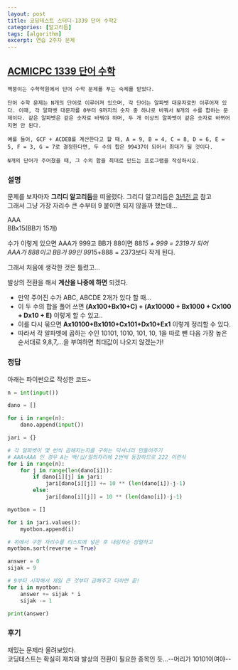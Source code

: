 ```yaml
---
layout: post
title: 코딩테스트 스터디-1339 단어 수학2
categories: [알고리듬]
tags: [algorithm]
excerpt: 연습 2주차 문제
---
```


## [ACMICPC 1339 단어 수학](https://www.acmicpc.net/problem/1339)

```
백붕이는 수학학원에서 단어 수학 문제를 푸는 숙제를 받았다.

단어 수학 문제는 N개의 단어로 이루어져 있으며, 각 단어는 알파벳 대문자로만 이루어져 있다. 이때, 각 알파벳 대문자를 0부터 9까지의 숫자 중 하나로 바꿔서 N개의 수를 합하는 문제이다. 같은 알파벳은 같은 숫자로 바꿔야 하며, 두 개 이상의 알파벳이 같은 숫자로 바뀌어지면 안 된다.

예를 들어, GCF + ACDEB를 계산한다고 할 때, A = 9, B = 4, C = 8, D = 6, E = 5, F = 3, G = 7로 결정한다면, 두 수의 합은 99437이 되어서 최대가 될 것이다.

N개의 단어가 주어졌을 때, 그 수의 합을 최대로 만드는 프로그램을 작성하시오.
```

### 설명

문제를 보자마자 **그리디 알고리듬**을 떠올렸다. 그리디 알고리듬은 [3년전 글](https://kreator-kaebal.github.io/posts/algorithm2/) 참고  
그래서 그냥 가장 자리수 큰 수부터 9 붙이면 되지 않을까 했는데...

AAA  
BBx15(BB가 15개)  

수가 이렇게 있으면 AAA가 999고 BB가 88이면 88*15 + 999 = 2319가 되어  
AAA가 888이고 BB가 99인 99*15+888 = 2373보다 작게 된다.

그래서 처음에 생각한 것은 틀렸고...

발상의 전환을 해서 **계산을 나중에 하면** 되겠다.

- 만약 주어진 수가 ABC, ABCDE 2개가 있다 할 때...
- 이 두 수의 합을 풀어 쓰면 **(Ax100+Bx10+C) + (Ax10000 + Bx1000 + Cx100 + Dx10 + E)** 이렇게 할 수 있고..
- 이를 다시 묶으면 **Ax10100+Bx1010+Cx101+Dx10+Ex1** 이렇게 정리할 수 있다.
- 따라서 각 알파벳에 곱하는 수인 10101, 1010, 101, 10, 1을 따로 뺀 다음 가장 높은 순서대로 9,8,7,...을 부여하면 최대값이 나오지 않겠는가!

### 정답

아래는 파이썬으로 작성한 코드~

```python
n = int(input())

dano = []

for i in range(n):
    dano.append(input())

jari = {}

# 각 알파벳이 몇 번씩 곱해지는지를 구하는 딕셔너리 만들어주기
# AAA+AAA 인 경우 A는 백/십/일의자리에 2번씩 등장하므로 222 이런식
for i in range(n):
    for j in range(len(dano[i])):
        if dano[i][j] in jari:
            jari[dano[i][j]] += 10 ** (len(dano[i])-j-1)
        else:
            jari[dano[i][j]] = 10 ** (len(dano[i])-j-1)

myotbon = []

for i in jari.values():
    myotbon.append(i)

# 위에서 구한 자리수를 리스트에 넣은 후 내림차순 정렬하고    
myotbon.sort(reverse = True)

answer = 0
sijak = 9

# 9부터 시작해서 제일 큰 것부터 곱해주고 더하면 끝!
for i in myotbon:
    answer += sijak * i
    sijak -= 1

print(answer)
```

### 후기

재밌는 문제라 올려보았다.  
코딩테스트는 확실히 재치와 발상의 전환이 필요한 종목인 듯...--머리가 10101이여야--
